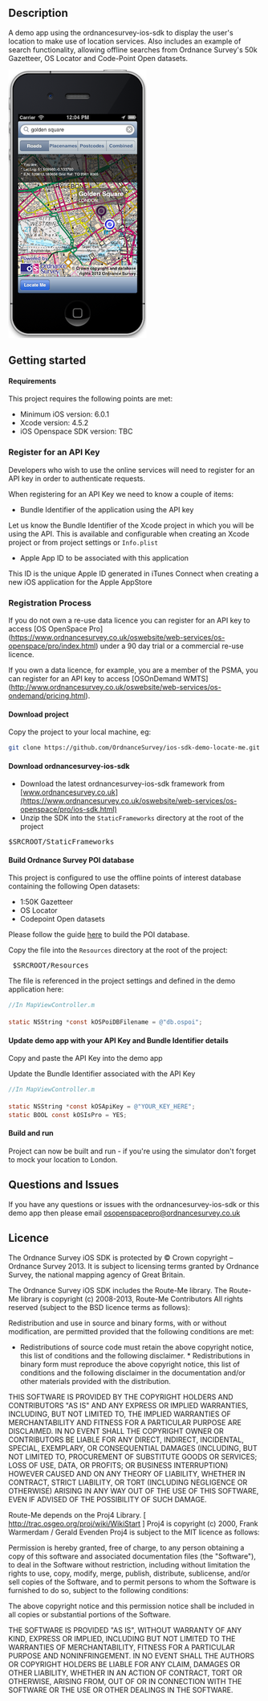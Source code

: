 Description
---

A demo app using the ordnancesurvey-ios-sdk to display the user's location to make use of location services. Also includes an example of search functionality, allowing offline searches from Ordnance Survey's 50k Gazetteer, OS Locator and Code-Point Open datasets.



![ScreenShot](https://github.com/OrdnanceSurvey/ios-sdk-demo-locate-me/raw/master/screenshot.png "Screenshot of demo app")


Getting started
---

#### Requirements

This project requires the following points are met:

- Minimum iOS version: 6.0.1
- Xcode version: 4.5.2
- iOS Openspace SDK version: TBC


### Register for an API Key

Developers who wish to use the online services will need to register for an API key in order to authenticate requests.

When registering for an API Key we need to know a couple of items:

* Bundle Identifier of the application using the API key

Let us know the Bundle Identifier of the Xcode project in which you will be using the API. This is available and configurable when creating an Xcode project or from project settings or `Info.plist`


* Apple App ID to be associated with this application

This ID is the unique Apple ID generated in iTunes Connect when creating a new iOS application for the Apple AppStore



### Registration Process

If you do not own a re-use data licence you can register for an API key to access [OS OpenSpace Pro] (https://www.ordnancesurvey.co.uk/oswebsite/web-services/os-openspace/pro/index.html) under a 90 day trial or a commercial re-use licence. 

If you own a data licence, for example, you are a member of the PSMA, you can register for an API key to access [OSOnDemand WMTS] (http://www.ordnancesurvey.co.uk/oswebsite/web-services/os-ondemand/pricing.html).

#### Download project

Copy the project to your local machine, eg:

```bash
git clone https://github.com/OrdnanceSurvey/ios-sdk-demo-locate-me.git
```

#### Download ordnancesurvey-ios-sdk

- Download the latest ordnancesurvey-ios-sdk framework from [www.ordnancesurvey.co.uk](https://www.ordnancesurvey.co.uk/oswebsite/web-services/os-openspace/pro/ios-sdk.html)
 - Unzip the SDK into the `StaticFrameworks` directory at the root of the project
 
<pre>
$SRCROOT/StaticFrameworks
</pre>
 
#### Build Ordnance Survey POI database

This project is configured to use the offline points of interest database containing the following Open datasets:

- 1:50K Gazetteer
- OS Locator
- Codepoint Open datasets

Please follow the guide [here](https://github.com/OrdnanceSurvey/ordnancesurvey-ios-sdk#poi-database) to build the POI database.

Copy the file into the `Resources` directory at the root of the project:
<pre>
 $SRCROOT/Resources
</pre>

The file is referenced in the project settings and defined in the demo application here:

```objective-c
//In MapViewController.m

static NSString *const kOSPoiDBFilename = @"db.ospoi";

```

#### Update demo app with your API Key and Bundle Identifier details

Copy and paste the API Key into the demo app

Update the Bundle Identifier associated with the API Key

```objective-c
//In MapViewController.m

static NSString *const kOSApiKey = @"YOUR_KEY_HERE";
static BOOL const kOSIsPro = YES;

```

#### Build and run

Project can now be built and run - if you're using the simulator don't forget to mock your location to London.


Questions and Issues
-------

If you have any questions or issues with the ordnancesurvey-ios-sdk or this demo app then please email osopenspacepro@ordnancesurvey.co.uk


Licence
-------

The Ordnance Survey iOS SDK is protected by © Crown copyright – Ordnance
Survey 2013. It is subject to licensing terms granted by Ordnance Survey, the
national mapping agency of Great Britain.

The Ordnance Survey iOS SDK includes the Route-Me library. The Route-Me
library is copyright (c) 2008-2013, Route-Me Contributors All rights reserved
(subject to the BSD licence terms as follows):

Redistribution and use in source and binary forms, with or without
modification, are permitted provided that the following conditions are met:

* Redistributions of source code must retain the above copyright notice, this
  list of conditions and the following disclaimer. * Redistributions in binary
  form must reproduce the above copyright notice, this list of conditions and
  the following disclaimer in the documentation and/or other materials provided
  with the distribution.

THIS SOFTWARE IS PROVIDED BY THE COPYRIGHT HOLDERS AND CONTRIBUTORS "AS IS"
AND ANY EXPRESS OR IMPLIED WARRANTIES, INCLUDING, BUT NOT LIMITED TO, THE
IMPLIED WARRANTIES OF MERCHANTABILITY AND FITNESS FOR A PARTICULAR PURPOSE ARE
DISCLAIMED. IN NO EVENT SHALL THE COPYRIGHT OWNER OR CONTRIBUTORS BE LIABLE
FOR ANY DIRECT, INDIRECT, INCIDENTAL, SPECIAL, EXEMPLARY, OR CONSEQUENTIAL
DAMAGES (INCLUDING, BUT NOT LIMITED TO, PROCUREMENT OF SUBSTITUTE GOODS OR
SERVICES; LOSS OF USE, DATA, OR PROFITS; OR BUSINESS INTERRUPTION) HOWEVER
CAUSED AND ON ANY THEORY OF LIABILITY, WHETHER IN CONTRACT, STRICT LIABILITY,
OR TORT (INCLUDING NEGLIGENCE OR OTHERWISE) ARISING IN ANY WAY OUT OF THE USE
OF THIS SOFTWARE, EVEN IF ADVISED OF THE POSSIBILITY OF SUCH DAMAGE.

Route-Me depends on the Proj4 Library. [ http://trac.osgeo.org/proj/wiki/WikiStart ]
Proj4 is copyright (c) 2000, Frank
Warmerdam / Gerald Evenden Proj4 is subject to the MIT licence as follows:

Permission is hereby granted, free of charge, to any person obtaining a copy
of this software and associated documentation files (the "Software"), to deal
in the Software without restriction, including without limitation the rights
to use, copy, modify, merge, publish, distribute, sublicense, and/or sell
copies of the Software, and to permit persons to whom the Software is
furnished to do so, subject to the following conditions:

The above copyright notice and this permission notice shall be included in
all copies or substantial portions of the Software.

THE SOFTWARE IS PROVIDED "AS IS", WITHOUT WARRANTY OF ANY KIND, EXPRESS OR
IMPLIED, INCLUDING BUT NOT LIMITED TO THE WARRANTIES OF MERCHANTABILITY,
FITNESS FOR A PARTICULAR PURPOSE AND NONINFRINGEMENT. IN NO EVENT SHALL THE
AUTHORS OR COPYRIGHT HOLDERS BE LIABLE FOR ANY CLAIM, DAMAGES OR OTHER
LIABILITY, WHETHER IN AN ACTION OF CONTRACT, TORT OR OTHERWISE, ARISING FROM,
OUT OF OR IN CONNECTION WITH THE SOFTWARE OR THE USE OR OTHER DEALINGS IN THE
SOFTWARE.
